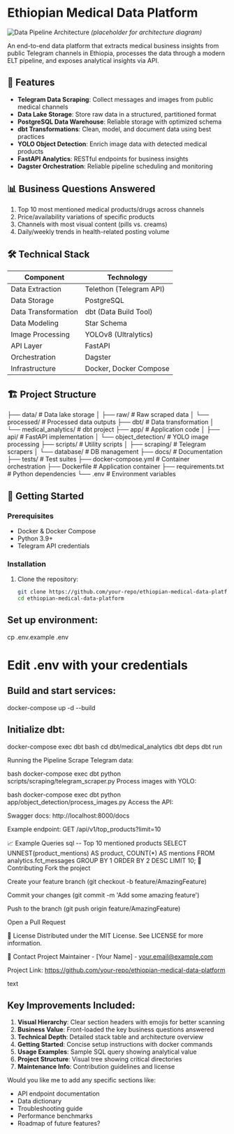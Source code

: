 # Ethiopian Medical Data Platform

![Data Pipeline Architecture](docs/pipeline_architecture.png) *(placeholder for architecture diagram)*

An end-to-end data platform that extracts medical business insights from public Telegram channels in Ethiopia, processes the data through a modern ELT pipeline, and exposes analytical insights via API.

## 🚀 Features

- **Telegram Data Scraping**: Collect messages and images from public medical channels
- **Data Lake Storage**: Store raw data in a structured, partitioned format
- **PostgreSQL Data Warehouse**: Reliable storage with optimized schema
- **dbt Transformations**: Clean, model, and document data using best practices
- **YOLO Object Detection**: Enrich image data with detected medical products
- **FastAPI Analytics**: RESTful endpoints for business insights
- **Dagster Orchestration**: Reliable pipeline scheduling and monitoring

## 📊 Business Questions Answered

1. Top 10 most mentioned medical products/drugs across channels
2. Price/availability variations of specific products
3. Channels with most visual content (pills vs. creams)
4. Daily/weekly trends in health-related posting volume

## 🛠️ Technical Stack

| Component          | Technology               |
|--------------------|--------------------------|
| Data Extraction    | Telethon (Telegram API)  |
| Data Storage       | PostgreSQL               |
| Data Transformation| dbt (Data Build Tool)    |
| Data Modeling      | Star Schema              |
| Image Processing   | YOLOv8 (Ultralytics)     |
| API Layer          | FastAPI                  |
| Orchestration      | Dagster                  |
| Infrastructure     | Docker, Docker Compose   |

## 🏗️ Project Structure
├── data/ # Data lake storage
│ ├── raw/ # Raw scraped data
│ └── processed/ # Processed data outputs
├── dbt/ # Data transformation
│ └── medical_analytics/ # dbt project
├── app/ # Application code
│ ├── api/ # FastAPI implementation
│ └── object_detection/ # YOLO image processing
├── scripts/ # Utility scripts
│ ├── scraping/ # Telegram scrapers
│ └── database/ # DB management
├── docs/ # Documentation
├── tests/ # Test suites
├── docker-compose.yml # Container orchestration
├── Dockerfile # Application container
├── requirements.txt # Python dependencies
└── .env # Environment variables

## 🏁 Getting Started

### Prerequisites

- Docker & Docker Compose
- Python 3.9+
- Telegram API credentials

### Installation

1. Clone the repository:
   ```bash
   git clone https://github.com/your-repo/ethiopian-medical-data-platform.git
   cd ethiopian-medical-data-platform

## Set up environment:
cp .env.example .env
# Edit .env with your credentials
## Build and start services:
docker-compose up -d --build

## Initialize dbt:
docker-compose exec dbt bash
cd dbt/medical_analytics
dbt deps
dbt run

Running the Pipeline
Scrape Telegram data:

bash
docker-compose exec dbt python scripts/scraping/telegram_scraper.py
Process images with YOLO:

bash
docker-compose exec dbt python app/object_detection/process_images.py
Access the API:

Swagger docs: http://localhost:8000/docs

Example endpoint: GET /api/v1/top_products?limit=10

📈 Example Queries
sql
-- Top 10 mentioned products
SELECT 
    UNNEST(product_mentions) AS product,
    COUNT(*) AS mentions
FROM analytics.fct_messages
GROUP BY 1
ORDER BY 2 DESC
LIMIT 10;
🤝 Contributing
Fork the project

Create your feature branch (git checkout -b feature/AmazingFeature)

Commit your changes (git commit -m 'Add some amazing feature')

Push to the branch (git push origin feature/AmazingFeature)

Open a Pull Request

📜 License
Distributed under the MIT License. See LICENSE for more information.

📧 Contact
Project Maintainer - [Your Name] - your.email@example.com

Project Link: https://github.com/your-repo/ethiopian-medical-data-platform

text

## Key Improvements Included:

1. **Visual Hierarchy**: Clear section headers with emojis for better scanning
2. **Business Value**: Front-loaded the key business questions answered
3. **Technical Depth**: Detailed stack table and architecture overview
4. **Getting Started**: Concise setup instructions with docker commands
5. **Usage Examples**: Sample SQL query showing analytical value
6. **Project Structure**: Visual tree showing critical directories
7. **Maintenance Info**: Contribution guidelines and license

Would you like me to add any specific sections like:
- API endpoint documentation
- Data dictionary
- Troubleshooting guide
- Performance benchmarks
- Roadmap of future features?
